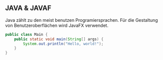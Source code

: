 ## JAVA & JAVAF
Java zählt zu den meist benutzen Programiersprachen. Für die Gestaltung von Benutzeroberflächen wird JavaFX verwendet.


```java
public class Main {
    public static void main(String[] args) {
        System.out.println("Hello, world!");
    }
}
